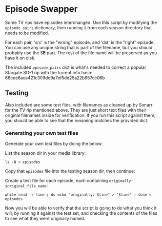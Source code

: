 # Episode Swapper

Some TV rips have episodes interchanged. Use this script by modifying the
`episode_pairs` dictionary, then running it from each season directory that
needs to be modified.

For each pair, 'src' is the "wrong" episode, and 'dst' is the "right"
episode. You can use any unique string that is part of the filename, but you
should probably use the S**E** part. The rest of the file name will be
preserved as you have it on disk.

The included `episode_pairs` dict is what's needed to correct a popular
Stargate SG-1 rip with the torrent info hash:
66cee6aca421c309dc9a7ef5de25a22b657cc06b

## Testing
Also included are some test files, with filenames as cleaned up by Sonarr for the TV rip mentioned above. They are just short text files with their original filenames inside for verification. If you run this script against them, you should be able to see that the renaming matches the provided dict.

### Generating your own test files
Generate your own test files by doing the below:

List the season dir in your media library:
```
ls -N > episodes
```

Copy that `episodes` file into the testing season dir, then continue:

Create a test file for each episode, each containing `originally: $original_file_name`:
```
while read -r line ; do echo "originally: $line" > "$line" ; done < episodes
```

Now you will be able to verify that the script is going to do what you think it will, by running it against the test set, and checking the contents of the files to see what they were originally named.